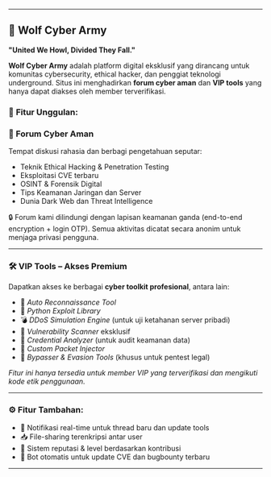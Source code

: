 

---

## 🐺 **Wolf Cyber Army**

**"United We Howl, Divided They Fall."**

**Wolf Cyber Army** adalah platform digital eksklusif yang dirancang untuk komunitas cybersecurity, ethical hacker, dan penggiat teknologi underground. Situs ini menghadirkan **forum cyber aman** dan **VIP tools** yang hanya dapat diakses oleh member terverifikasi.

### 🔐 **Fitur Unggulan:**

### 🧠 Forum Cyber Aman

Tempat diskusi rahasia dan berbagi pengetahuan seputar:

* Teknik Ethical Hacking & Penetration Testing
* Eksploitasi CVE terbaru
* OSINT & Forensik Digital
* Tips Keamanan Jaringan dan Server
* Dunia Dark Web dan Threat Intelligence

🔒 Forum kami dilindungi dengan lapisan keamanan ganda (end-to-end encryption + login OTP). Semua aktivitas dicatat secara anonim untuk menjaga privasi pengguna.

---

### 🛠️ VIP Tools – Akses Premium

Dapatkan akses ke berbagai **cyber toolkit profesional**, antara lain:

* 🧰 *Auto Reconnaissance Tool*
* 🐍 *Python Exploit Library*
* 💣 *DDoS Simulation Engine* (untuk uji ketahanan server pribadi)
* 🔎 *Vulnerability Scanner* eksklusif
* 💼 *Credential Analyzer* (untuk audit keamanan data)
* 📡 *Custom Packet Injector*
* 🎯 *Bypasser & Evasion Tools* (khusus untuk pentest legal)

*Fitur ini hanya tersedia untuk member VIP yang terverifikasi dan mengikuti kode etik penggunaan.*

---

### ⚙️ Fitur Tambahan:

* 🔔 Notifikasi real-time untuk thread baru dan update tools
* 📥 File-sharing terenkripsi antar user
* 👑 Sistem reputasi & level berdasarkan kontribusi
* 🤖 Bot otomatis untuk update CVE dan bugbounty terbaru

---

